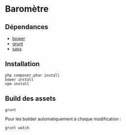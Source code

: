 Baromètre
=========


Dépendances
-----------

* [bower](http://bower.io/)
* [grunt](http://gruntjs.com/)
* [sass](http://sass-lang.com/)

Installation
------------

```
php composer.phar install
bower install
npm install
```

Build des assets
----------------

```
grunt
```

Pour les builder automatiquement à chaque modification :

```
grunt watch
```

